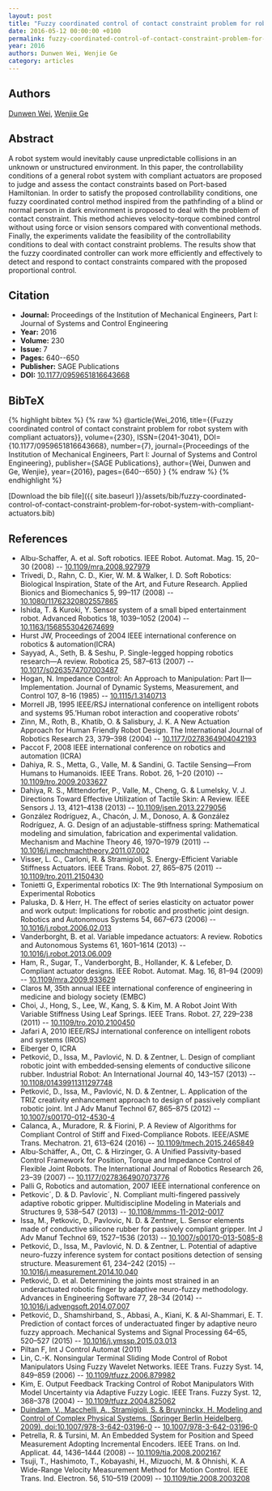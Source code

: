 ```yaml
---
layout: post
title: "Fuzzy coordinated control of contact constraint problem for robot system with compliant actuators"
date: 2016-05-12 00:00:00 +0100
permalink: fuzzy-coordinated-control-of-contact-constraint-problem-for-robot-system-with-compliant-actuators
year: 2016
authors: Dunwen Wei, Wenjie Ge
category: articles
---
```

 
## Authors
[Dunwen Wei](authors/dunwen-wei), [Wenjie Ge](authors/wenjie-ge)
 
## Abstract
 A robot system would inevitably cause unpredictable collisions in an unknown or unstructured environment. In this paper, the controllability conditions of a general robot system with compliant actuators are proposed to judge and assess the contact constraints based on Port-based Hamiltonian. In order to satisfy the proposed controllability conditions, one fuzzy coordinated control method inspired from the pathfinding of a blind or normal person in dark environment is proposed to deal with the problem of contact constraint. This method achieves velocity–torque combined control without using force or vision sensors compared with conventional methods. Finally, the experiments validate the feasibility of the controllability conditions to deal with contact constraint problems. The results show that the fuzzy coordinated controller can work more efficiently and effectively to detect and respond to contact constraints compared with the proposed proportional control. 
 
## Citation
- **Journal:** Proceedings of the Institution of Mechanical Engineers, Part I: Journal of Systems and Control Engineering
- **Year:** 2016
- **Volume:** 230
- **Issue:** 7
- **Pages:** 640--650
- **Publisher:** SAGE Publications
- **DOI:** [10.1177/0959651816643668](https://doi.org/10.1177/0959651816643668)
 
## BibTeX
{% highlight bibtex %}
{% raw %}
@article{Wei_2016,
  title={{Fuzzy coordinated control of contact constraint problem for robot system with compliant actuators}},
  volume={230},
  ISSN={2041-3041},
  DOI={10.1177/0959651816643668},
  number={7},
  journal={Proceedings of the Institution of Mechanical Engineers, Part I: Journal of Systems and Control Engineering},
  publisher={SAGE Publications},
  author={Wei, Dunwen and Ge, Wenjie},
  year={2016},
  pages={640--650}
}
{% endraw %}
{% endhighlight %}
 
[Download the bib file]({{ site.baseurl }}/assets/bib/fuzzy-coordinated-control-of-contact-constraint-problem-for-robot-system-with-compliant-actuators.bib)
 
## References
- Albu-Schaffer, A. et al. Soft robotics. IEEE Robot. Automat. Mag. 15, 20–30 (2008) -- [10.1109/mra.2008.927979](https://doi.org/10.1109/mra.2008.927979)
- Trivedi, D., Rahn, C. D., Kier, W. M. & Walker, I. D. Soft Robotics: Biological Inspiration, State of the Art, and Future Research. Applied Bionics and Biomechanics 5, 99–117 (2008) -- [10.1080/11762320802557865](https://doi.org/10.1080/11762320802557865)
- Ishida, T. & Kuroki, Y. Sensor system of a small biped entertainment robot. Advanced Robotics 18, 1039–1052 (2004) -- [10.1163/1568553042674699](https://doi.org/10.1163/1568553042674699)
- Hurst JW, Proceedings of 2004 IEEE international conference on robotics & automation(ICRA)
- Sayyad, A., Seth, B. & Seshu, P. Single-legged hopping robotics research—A review. Robotica 25, 587–613 (2007) -- [10.1017/s0263574707003487](https://doi.org/10.1017/s0263574707003487)
- Hogan, N. Impedance Control: An Approach to Manipulation: Part II—Implementation. Journal of Dynamic Systems, Measurement, and Control 107, 8–16 (1985) -- [10.1115/1.3140713](https://doi.org/10.1115/1.3140713)
- Morrell JB, 1995 IEEE/RSJ international conference on intelligent robots and systems 95.’Human robot interaction and cooperative robots’
- Zinn, M., Roth, B., Khatib, O. & Salisbury, J. K. A New Actuation Approach for Human Friendly Robot Design. The International Journal of Robotics Research 23, 379–398 (2004) -- [10.1177/0278364904042193](https://doi.org/10.1177/0278364904042193)
- Paccot F, 2008 IEEE international conference on robotics and automation (ICRA)
- Dahiya, R. S., Metta, G., Valle, M. & Sandini, G. Tactile Sensing—From Humans to Humanoids. IEEE Trans. Robot. 26, 1–20 (2010) -- [10.1109/tro.2009.2033627](https://doi.org/10.1109/tro.2009.2033627)
- Dahiya, R. S., Mittendorfer, P., Valle, M., Cheng, G. & Lumelsky, V. J. Directions Toward Effective Utilization of Tactile Skin: A Review. IEEE Sensors J. 13, 4121–4138 (2013) -- [10.1109/jsen.2013.2279056](https://doi.org/10.1109/jsen.2013.2279056)
- González Rodríguez, A., Chacón, J. M., Donoso, A. & González Rodríguez, A. G. Design of an adjustable-stiffness spring: Mathematical modeling and simulation, fabrication and experimental validation. Mechanism and Machine Theory 46, 1970–1979 (2011) -- [10.1016/j.mechmachtheory.2011.07.002](https://doi.org/10.1016/j.mechmachtheory.2011.07.002)
- Visser, L. C., Carloni, R. & Stramigioli, S. Energy-Efficient Variable Stiffness Actuators. IEEE Trans. Robot. 27, 865–875 (2011) -- [10.1109/tro.2011.2150430](https://doi.org/10.1109/tro.2011.2150430)
- Tonietti G, Experimental robotics IX: The 9th International Symposium on Experimental Robotics
- Paluska, D. & Herr, H. The effect of series elasticity on actuator power and work output: Implications for robotic and prosthetic joint design. Robotics and Autonomous Systems 54, 667–673 (2006) -- [10.1016/j.robot.2006.02.013](https://doi.org/10.1016/j.robot.2006.02.013)
- Vanderborght, B. et al. Variable impedance actuators: A review. Robotics and Autonomous Systems 61, 1601–1614 (2013) -- [10.1016/j.robot.2013.06.009](https://doi.org/10.1016/j.robot.2013.06.009)
- Ham, R., Sugar, T., Vanderborght, B., Hollander, K. & Lefeber, D. Compliant actuator designs. IEEE Robot. Automat. Mag. 16, 81–94 (2009) -- [10.1109/mra.2009.933629](https://doi.org/10.1109/mra.2009.933629)
- Claros M, 35th annual IEEE international conference of engineering in medicine and biology society (EMBC)
- Choi, J., Hong, S., Lee, W., Kang, S. & Kim, M. A Robot Joint With Variable Stiffness Using Leaf Springs. IEEE Trans. Robot. 27, 229–238 (2011) -- [10.1109/tro.2010.2100450](https://doi.org/10.1109/tro.2010.2100450)
- Jafari A, 2010 IEEE/RSJ international conference on intelligent robots and systems (IROS)
- Eiberger O, ICRA
- Petković, D., Issa, M., Pavlović, N. D. & Zentner, L. Design of compliant robotic joint with embedded‐sensing elements of conductive silicone rubber. Industrial Robot: An International Journal 40, 143–157 (2013) -- [10.1108/01439911311297748](https://doi.org/10.1108/01439911311297748)
- Petković, D., Issa, M., Pavlović, N. D. & Zentner, L. Application of the TRIZ creativity enhancement approach to design of passively compliant robotic joint. Int J Adv Manuf Technol 67, 865–875 (2012) -- [10.1007/s00170-012-4530-4](https://doi.org/10.1007/s00170-012-4530-4)
- Calanca, A., Muradore, R. & Fiorini, P. A Review of Algorithms for Compliant Control of Stiff and Fixed-Compliance Robots. IEEE/ASME Trans. Mechatron. 21, 613–624 (2016) -- [10.1109/tmech.2015.2465849](https://doi.org/10.1109/tmech.2015.2465849)
- Albu-Schäffer, A., Ott, C. & Hirzinger, G. A Unified Passivity-based Control Framework for Position, Torque and                 Impedance Control of Flexible Joint Robots. The International Journal of Robotics Research 26, 23–39 (2007) -- [10.1177/0278364907073776](https://doi.org/10.1177/0278364907073776)
- Palli G, Robotics and automation, 2007 IEEE international conference on
- Petkovic´, D. & D. Pavlovic´, N. Compliant multi-fingered passively adaptive robotic gripper. Multidiscipline Modeling in Materials and Structures 9, 538–547 (2013) -- [10.1108/mmms-11-2012-0017](https://doi.org/10.1108/mmms-11-2012-0017)
- Issa, M., Petkovic, D., Pavlovic, N. D. & Zentner, L. Sensor elements made of conductive silicone rubber for passively compliant gripper. Int J Adv Manuf Technol 69, 1527–1536 (2013) -- [10.1007/s00170-013-5085-8](https://doi.org/10.1007/s00170-013-5085-8)
- Petković, D., Issa, M., Pavlović, N. D. & Zentner, L. Potential of adaptive neuro-fuzzy inference system for contact positions detection of sensing structure. Measurement 61, 234–242 (2015) -- [10.1016/j.measurement.2014.10.040](https://doi.org/10.1016/j.measurement.2014.10.040)
- Petković, D. et al. Determining the joints most strained in an underactuated robotic finger by adaptive neuro-fuzzy methodology. Advances in Engineering Software 77, 28–34 (2014) -- [10.1016/j.advengsoft.2014.07.007](https://doi.org/10.1016/j.advengsoft.2014.07.007)
- Petković, D., Shamshirband, S., Abbasi, A., Kiani, K. & Al-Shammari, E. T. Prediction of contact forces of underactuated finger by adaptive neuro fuzzy approach. Mechanical Systems and Signal Processing 64–65, 520–527 (2015) -- [10.1016/j.ymssp.2015.03.013](https://doi.org/10.1016/j.ymssp.2015.03.013)
- Piltan F, Int J Control Automat (2011)
- Lin, C.-K. Nonsingular Terminal Sliding Mode Control of Robot Manipulators Using Fuzzy Wavelet Networks. IEEE Trans. Fuzzy Syst. 14, 849–859 (2006) -- [10.1109/tfuzz.2006.879982](https://doi.org/10.1109/tfuzz.2006.879982)
- Kim, E. Output Feedback Tracking Control of Robot Manipulators With Model Uncertainty via Adaptive Fuzzy Logic. IEEE Trans. Fuzzy Syst. 12, 368–378 (2004) -- [10.1109/tfuzz.2004.825062](https://doi.org/10.1109/tfuzz.2004.825062)
- [Duindam, V., Macchelli, A., Stramigioli, S. & Bruyninckx, H. Modeling and Control of Complex Physical Systems. (Springer Berlin Heidelberg, 2009). doi:10.1007/978-3-642-03196-0](modeling-and-control-of-complex-physical-systems) -- [10.1007/978-3-642-03196-0](https://doi.org/10.1007/978-3-642-03196-0)
- Petrella, R. & Tursini, M. An Embedded System for Position and Speed Measurement Adopting Incremental Encoders. IEEE Trans. on Ind. Applicat. 44, 1436–1444 (2008) -- [10.1109/tia.2008.2002167](https://doi.org/10.1109/tia.2008.2002167)
- Tsuji, T., Hashimoto, T., Kobayashi, H., Mizuochi, M. & Ohnishi, K. A Wide-Range Velocity Measurement Method for Motion Control. IEEE Trans. Ind. Electron. 56, 510–519 (2009) -- [10.1109/tie.2008.2003208](https://doi.org/10.1109/tie.2008.2003208)

